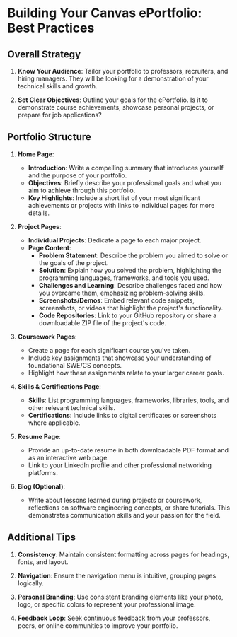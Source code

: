 # Building Your Canvas ePortfolio: Best Practices

## Overall Strategy
1. **Know Your Audience**: Tailor your portfolio to professors, recruiters, and hiring managers. They will be looking for a demonstration of your technical skills and growth.

2. **Set Clear Objectives**: Outline your goals for the ePortfolio. Is it to demonstrate course achievements, showcase personal projects, or prepare for job applications?

## Portfolio Structure
1. **Home Page**:
   - **Introduction**: Write a compelling summary that introduces yourself and the purpose of your portfolio.
   - **Objectives**: Briefly describe your professional goals and what you aim to achieve through this portfolio.
   - **Key Highlights**: Include a short list of your most significant achievements or projects with links to individual pages for more details.

2. **Project Pages**:
   - **Individual Projects**: Dedicate a page to each major project.
   - **Page Content**:
     - **Problem Statement**: Describe the problem you aimed to solve or the goals of the project.
     - **Solution**: Explain how you solved the problem, highlighting the programming languages, frameworks, and tools you used.
     - **Challenges and Learning**: Describe challenges faced and how you overcame them, emphasizing problem-solving skills.
     - **Screenshots/Demos**: Embed relevant code snippets, screenshots, or videos that highlight the project's functionality.
     - **Code Repositories**: Link to your GitHub repository or share a downloadable ZIP file of the project's code.

3. **Coursework Pages**:
   - Create a page for each significant course you've taken.
   - Include key assignments that showcase your understanding of foundational SWE/CS concepts.
   - Highlight how these assignments relate to your larger career goals.

4. **Skills & Certifications Page**:
   - **Skills**: List programming languages, frameworks, libraries, tools, and other relevant technical skills.
   - **Certifications**: Include links to digital certificates or screenshots where applicable.

5. **Resume Page**:
   - Provide an up-to-date resume in both downloadable PDF format and as an interactive web page.
   - Link to your LinkedIn profile and other professional networking platforms.

6. **Blog (Optional)**:
   - Write about lessons learned during projects or coursework, reflections on software engineering concepts, or share tutorials. This demonstrates communication skills and your passion for the field.

## Additional Tips
1. **Consistency**: Maintain consistent formatting across pages for headings, fonts, and layout.

2. **Navigation**: Ensure the navigation menu is intuitive, grouping pages logically.

3. **Personal Branding**: Use consistent branding elements like your photo, logo, or specific colors to represent your professional image.

4. **Feedback Loop**: Seek continuous feedback from your professors, peers, or online communities to improve your portfolio.
